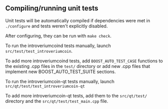 Compiling/running unit tests
------------------------------------

Unit tests will be automatically compiled if dependencies were met in `./configure`
and tests weren't explicitly disabled.

After configuring, they can be run with `make check`.

To run the introveriumcoind tests manually, launch `src/test/test_introveriumcoin`.

To add more introveriumcoind tests, add `BOOST_AUTO_TEST_CASE` functions to the existing
.cpp files in the `test/` directory or add new .cpp files that
implement new BOOST_AUTO_TEST_SUITE sections.

To run the introveriumcoin-qt tests manually, launch `src/qt/test/test_introveriumcoin-qt`

To add more introveriumcoin-qt tests, add them to the `src/qt/test/` directory and
the `src/qt/test/test_main.cpp` file.
